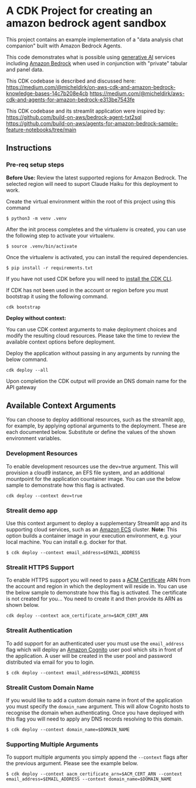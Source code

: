 # A CDK Project for creating an amazon bedrock agent sandbox 

This project contains an example implementation of a "data analysis chat companion" built with Amazon Bedrock Agents. 

This code demonstrates what is possible using [generative AI](https://aws.amazon.com/generative-ai/) services including [Amazon Bedrock](https://aws.amazon.com/bedrock/) when used in conjunction with "private" tabular and panel data.

This CDK codebase is described and discussed here:
https://medium.com/@micheldirk/on-aws-cdk-and-amazon-bedrock-knowledge-bases-14c7b208e4cb
https://medium.com/@micheldirk/aws-cdk-and-agents-for-amazon-bedrock-e313be7543fe

This CDK codebase and its streamlit application were inspired by:
https://github.com/build-on-aws/bedrock-agent-txt2sql
https://github.com/build-on-aws/agents-for-amazon-bedrock-sample-feature-notebooks/tree/main

## Instructions

### Pre-req setup steps

**Before Use:** Review the latest supported regions for Amazon Bedrock. The selected region will need to suport Claude Haiku for this deployment to work.

Create the virtual environment within the root of this project using this command

```
$ python3 -m venv .venv
```

After the init process completes and the virtualenv is created, you can use the following step to activate your virtualenv.

```
$ source .venv/bin/activate
```

Once the virtualenv is activated, you can install the required dependencies.

```
$ pip install -r requirements.txt
```

If you have not used CDK before you will need to [install the CDK CLI](https://docs.aws.amazon.com/cdk/v2/guide/cli.html).

If CDK has not been used in the account or region before you must bootstrap it using the following command.

```
cdk bootstrap
```

**Deploy without context:** 

You can use CDK context arguments to make deployment choices and modify the resulting cloud resources. Please take the time to review the available context options before deployment.

Deploy the application without passing in any arguments by running the below command.  

```
cdk deploy --all
```

Upon completion the CDK output will provide an DNS domain name for the API gateway

## Available Context Arguments

You can choose to deploy additional resources, such as the streamlit app, for example, by applying optional arguments to the deployment. These are each documented below. Substitute or define the values of the shown environment variables. 

### Development Resources

To enable development resources use the dev=true argument. This will provision a cloud9 instance, an EFS file system, and an additional mountpoint for the application countainer image. You can use the below sample to demonstrate how this flag is activated.

```
cdk deploy --context dev=true
```

### Strealit demo app

Use this context argument to deploy a supplementary Streamlit app and its supporting cloud services, such as an [Amazon ECS](https://aws.amazon.com/ecs/) cluster. **Note:** This option builds a container image in your execution environment, e.g. your local machine. You can install e.g. docker for that. 

```
$ cdk deploy --context email_address=$EMAIL_ADDRESS
```

### Strealit HTTPS Support

To enable HTTPS support you will need to pass a [ACM Certificate](https://aws.amazon.com/certificate-manager/) ARN from the account and region in which the deployment will reside in. You can use the below sample to demonstrate how this flag is activated. The certificate is not created for you... You need to create it and then provide its ARN as shown below.

```
cdk deploy --context acm_certificate_arn=$ACM_CERT_ARN
```

### Strealit Authentication

To add support for an authenticated user you must use the `email_address` flag which will deploy an [Amazon Cognito](https://aws.amazon.com/cognito/) user pool which sits in front of the application. A user will be created in the user pool and password distributed via email for you to login.

```
$ cdk deploy --context email_address=$EMAIL_ADDRESS
```

### Strealit Custom Domain Name

If you would like to add a custom domain name in front of the application you must specify the `domain_name` argument. This will allow Cognito hosts to recognise the domain when authenticating. Once you have deployed with this flag you will need to apply any DNS records resolving to this domain.

```
$ cdk deploy --context domain_name=$DOMAIN_NAME
```

### Supporting Multiple Arguments

To support multiple arguments you simply append the `--context` flags after the previous argument. Please see the example below.

```
$ cdk deploy --context aacm_certificate_arn=$ACM_CERT_ARN --context email_address=$EMAIL_ADDRESS --context domain_name=$DOMAIN_NAME
```